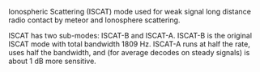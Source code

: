 Ionospheric Scattering (ISCAT) mode used for weak signal long distance radio contact by meteor and Ionosphere scattering.

ISCAT has two sub-modes: ISCAT-B and ISCAT-A. ISCAT-B is the original ISCAT mode with total bandwidth 1809 Hz. ISCAT-A runs at half the rate, uses half the bandwidth, and (for average decodes on steady signals) is about 1 dB more sensitive.